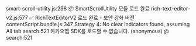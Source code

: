 smart-scroll-utility.js:298 📦 SmartScrollUtility 모듈 로드 완료
rich-text-editor-v2.js:577 ✅ RichTextEditorV2 로드 완료 - 보안 강화 버전
contentScript.bundle.js:347 Strategy 4: No clear indicators found, assuming All tab
search:521 카카오맵 SDK를 로드할 수 없습니다.
(anonymous) @ search:521
